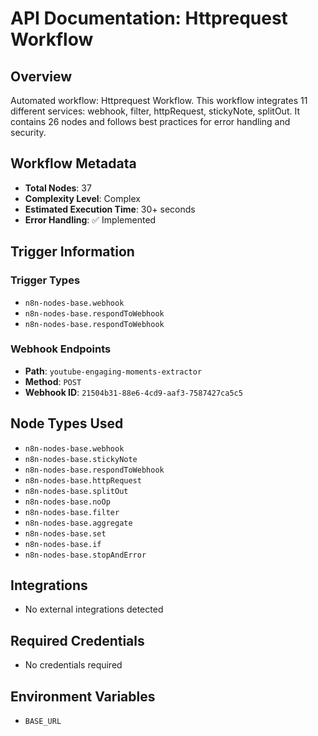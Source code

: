 # API Documentation: Httprequest Workflow

## Overview
Automated workflow: Httprequest Workflow. This workflow integrates 11 different services: webhook, filter, httpRequest, stickyNote, splitOut. It contains 26 nodes and follows best practices for error handling and security.

## Workflow Metadata
- **Total Nodes**: 37
- **Complexity Level**: Complex
- **Estimated Execution Time**: 30+ seconds
- **Error Handling**: ✅ Implemented

## Trigger Information
### Trigger Types
- `n8n-nodes-base.webhook`
- `n8n-nodes-base.respondToWebhook`
- `n8n-nodes-base.respondToWebhook`

### Webhook Endpoints
- **Path**: `youtube-engaging-moments-extractor`
- **Method**: `POST`
- **Webhook ID**: `21504b31-88e6-4cd9-aaf3-7587427ca5c5`


## Node Types Used
- `n8n-nodes-base.webhook`
- `n8n-nodes-base.stickyNote`
- `n8n-nodes-base.respondToWebhook`
- `n8n-nodes-base.httpRequest`
- `n8n-nodes-base.splitOut`
- `n8n-nodes-base.noOp`
- `n8n-nodes-base.filter`
- `n8n-nodes-base.aggregate`
- `n8n-nodes-base.set`
- `n8n-nodes-base.if`
- `n8n-nodes-base.stopAndError`

## Integrations
- No external integrations detected

## Required Credentials
- No credentials required

## Environment Variables
- `BASE_URL`
